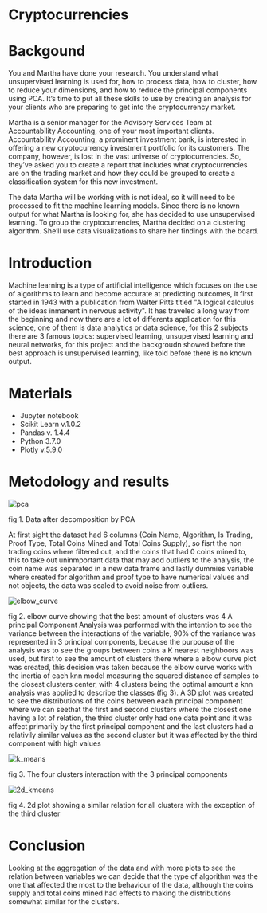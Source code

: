 # Cryptocurrencies

# Backgound
You and Martha have done your research. You understand what unsupervised learning is used for, how to process data, how to cluster, how to reduce your dimensions, and
how to reduce the principal components using PCA. It’s time to put all these skills to use by creating an analysis for your clients who are preparing to get into the
cryptocurrency market.

Martha is a senior manager for the Advisory Services Team at Accountability Accounting, one of your most important clients. Accountability Accounting, a prominent
investment bank, is interested in offering a new cryptocurrency investment portfolio for its customers. The company, however, is lost in the vast universe of
cryptocurrencies. So, they’ve asked you to create a report that includes what cryptocurrencies are on the trading market and how they could be grouped to create a
classification system for this new investment.

The data Martha will be working with is not ideal, so it will need to be processed to fit the machine learning models. Since there is no known output for what Martha is
looking for, she has decided to use unsupervised learning. To group the cryptocurrencies, Martha decided on a clustering algorithm. She’ll use data visualizations to
share her findings with the board.

# Introduction
Machine learning is a type of artificial intelligence which focuses on the use of algorithms to learn and become accurate at predicting outcomes, it first started in 1943 with a publication from Walter Pitts titled "A logical calculus of the ideas inmanent in nervous activity". It has traveled a long way from the beginning and now there are a lot of differents application for this science, one of them is data analytics or data science, for this 2 subjects there are 3 famous topics: supervised learning, unsupervised learning and neural networks, for this project and the backgroudn showed before the best approach is unsupervised learning, like told before there is no known output.

# Materials 
- Jupyter notebook
- Scikit Learn v.1.0.2
- Pandas v. 1.4.4
- Python 3.7.0
- Plotly v.5.9.0

# Metodology and results


![pca](https://user-images.githubusercontent.com/100168991/199332873-f5a7ddb1-5929-40a8-83a8-c7c8bfb94740.png)

fig 1. Data after decomposition by PCA

At first sight the dataset had 6 columns (Coin Name, Algorithm, Is Trading, Proof Type, Total Coins Mined and Total Coins Supply), so fisrt the non trading coins where
filtered out, and the coins that had 0 coins mined to, this to take out uninmportant data that may add outliers to the analysis, the coin name was separated in a new
data frame and lastly dummies variable where created for algorithm and proof type to have numerical values and not objects, the data was scaled to avoid noise from
outliers.

![elbow_curve](https://user-images.githubusercontent.com/100168991/199332751-9164c6c1-4ba1-40d8-818c-552beb068c9d.png)

fig 2. elbow curve showing that the best amount of clusters was 4
A principal Component Analysis was performed with the intention to see the variance between the interactions of the variable, 90% of the variance was represented in 3
principal components, because the purpouse of the analysis was to see the groups between coins a K nearest neighboors was used, but first to see the amount of clusters
there where a elbow curve plot was created, this decision was taken because the elbow curve works with the inertia of each knn model measuring the squared distance of
samples to the closest clusters center, with 4 clusters being the optimal amount a knn analysis was applied to describe the classes (fig 3).
A 3D plot was created to see the distributions of the coins between each principal component where we can seethat the first and second clusters where the closest one
having a lot of relation, the third cluster only had one data point and it was affect primarily by the first principal component and the last clusters had a relativily
similar values as the second cluster but it was affected by the third component with high values

![k_means](https://user-images.githubusercontent.com/100168991/199331530-3e12d767-1eee-4974-8765-e7d5fea1886f.png)


fig 3. The four clusters interaction with the 3 principal components


![2d_kmeans](https://user-images.githubusercontent.com/100168991/199333317-0d94486a-57a0-4aeb-836c-c3159bb458ed.png)

fig 4. 2d plot showing a similar relation for all clusters with the exception of the third cluster

# Conclusion
Looking at the aggregation of the data and with more plots to see the relation between variables we can decide that the type of algorithm was the one that affected the most to the behaviour of the data, although the coins supply and total coins mined had effects to making the distributions somewhat similar for the clusters.


